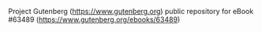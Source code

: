Project Gutenberg (https://www.gutenberg.org) public repository for
eBook #63489 (https://www.gutenberg.org/ebooks/63489)
